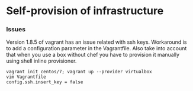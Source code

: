 # Self-provision of infrastructure

### Issues

Version 1.8.5 of vagrant has an issue related with ssh keys. Workaround is to add a configuration parameter in the Vagrantfile. Also take into account that when you use a box without chef you have to provision it manually using shell inline provisioner.

```
vagrant init centos/7; vagrant up --provider virtualbox
vim Vagrantfile
config.ssh.insert_key = false
```

